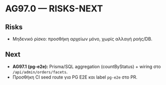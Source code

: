 # AG97.0 — RISKS-NEXT
## Risks
- Μηδενικό ρίσκο: προσθήκη αρχείων μόνο, χωρίς αλλαγή ροής/DB.
## Next
- **AG97.1 (pg-e2e):** Prisma/SQL aggregation (countByStatus) + wiring στο `/api/admin/orders/facets`.
- Προσθήκη CI seed route για PG E2E και label `pg-e2e` στο PR.
